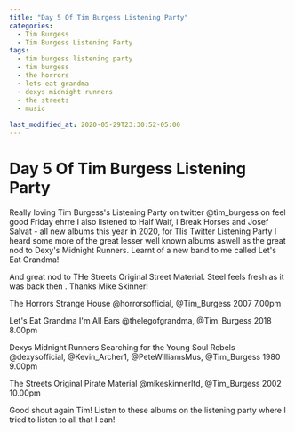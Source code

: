 ```yaml
---
title: "Day 5 Of Tim Burgess Listening Party"
categories:
  - Tim Burgess
  - Tim Burgess Listening Party
tags:
  - tim burgess listening party
  - tim burgess
  - the horrors
  - lets eat grandma
  - dexys midnight runners
  - the streets
  - music
  
last_modified_at: 2020-05-29T23:30:52-05:00
---
```


# Day 5 Of Tim Burgess Listening Party

Really loving Tim Burgess's Listening Party on twitter @tìm_burgess on feel good Friday ehrre I also listened to Half Waif, I Break Horses and Josef Salvat - all new albums this year in 2020, for TIis Twitter Listening Party I heard some more of the great lesser well known albums aswell as the great nod to Dexy's Midnight Runners. Learnt of a new band to me called Let's Eat Grandma!

And great nod to THe Streets Original Street Material. Steel feels fresh as it was back then . Thanks Mike Skinner!

The Horrors
Strange House 
@horrorsofficial, @Tim_Burgess 
2007
7.00pm

Let's Eat Grandma
I'm All Ears 
@thelegofgrandma, @Tim_Burgess 
2018	
8.00pm

Dexys Midnight Runners
Searching for the Young Soul Rebels 
@dexysofficial, @Kevin_Archer1, @PeteWilliamsMus, @Tim_Burgess 
1980	
9.00pm

The Streets
Original Pirate Material 
@mikeskinnerltd, @Tim_Burgess 
2002
10.00pm

Good shout again Tim! Listen to these albums on the listening party where I tried to listen to all that I can!
